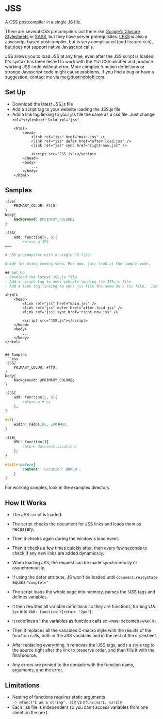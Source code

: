 JSS
===

A CSS postcompiler in a single JS file.

There are several CSS precompilers out there like [Google's Closure Stylesheets](https://code.google.com/p/closure-stylesheets/) or [SASS](http://sass-lang.com/), but they have server prerequisites.  [LESS](http://lesscss.org/) is also a Javascript based postcompiler, but is very complicated (and feature rich), but does not support native Javascript calls.

JSS allows you to load JSS at any time, even after the JSS script is loaded.  It's syntax has been tested to work with the YUI CSS minifier and produce working JSS code without error.  More complex function definitions or strange Javascript code might cause problems.  If you find a bug or have a suggestion, contact me via [me@dustindoloff.com](mailto:me@dustindoloff.com).

## Set Up
- Download the latest JSS.js file
- Add a script tag to your website loading the JSS.js file
- Add a link tag linking to your jss file the same as a css file.  Just change `rel="stylesheet"` to be `rel="jss"`.

```
	<html>
		<head>
			<link ref="jss" href="main.jss" />
			<link ref="jss" defer href="after-load.jss" />
			<link ref="jss" sync href="right-now.jss" />

			<script src="JSS.js"></script>
		</head>
		<body>
		    ...
		</body>
	</html>
```

## Samples
```css
!JSS{
	PRIMARY_COLOR: #ff0;
}
body{
	background: @PRIMARY_COLOR@;
}
```

```css
!JSS{
	add: function(a, b){
		return a JSS
===

A CSS precompiler with a single JS file.

Guide for using coming soon. For now, just look at the sample code.

## Set Up
- Download the latest JSS.js file
- Add a script tag to your website loading the JSS.js file
- Add a link tag linking to your jss file the same as a css file.  Just change `rel="stylesheet"` to be `rel="jss"`.

```
	<html>
		<head>
			<link ref="jss" href="main.jss" />
			<link ref="jss" defer href="after-load.jss" />
			<link ref="jss" sync href="right-now.jss" />

			<script src="JSS.js"></script>
		</head>
		<body>
		    ...
		</body>
	</html>
```

## Samples
```css
!JSS{
	PRIMARY_COLOR: #ff0;
}
body{
	background: @PRIMARY_COLOR@;
}
```

```css
!JSS{
	add: function(a, b){
		return a + b;
	};
}

#el{
	width: @add(100, 200)@px;
}
```

```css
!JSS{
	URL: function(){
		return document.location;
	};
}
	
#title:before{
		content: 'Location: @URL@';
	}
}
```

For working samples, look in the examples directory.

## How It Works

- The JSS script is loaded.
- The script checks the document for JSS links and loads them as necessary.
- Then it checks again during the window's load event.
- Then it checks a few times quickly after, then every few seconds to check if any new links are added dynamically.

- When loading JSS, the request can be made synchronously or asynchronously.
- If using the defer attribute, JS won't be loaded until `document.readyState` equals `"complete"`

- The script loads the whole page into memory, parses the !JSS tags and defines variables.
- It then rewrites all variable definitions so they are functions, turning `VAR: 2px` into `VAR: function(){return "2px"}`.
- It redefines all the variables as function calls so `@VAR@` becomes `@VAR()@`.
- Then it replaces all the variables C-macro style with the results of the function calls, both in the JSS variables and in the rest of the stylesheet.

- After replacing everything, it removes the !JSS tags, adds a style tag to the source right after the link to preserve order, and then fills it with the final source.

- Any errors are printed to the console with the function name, arguments, and the error.

## Limitations
- Nesting of functions requires static arguments
  - `@func("I am a string", 3)@` vs `@func(var1, var2)@`
- Each .jss file is independent so you can't access variables from one sheet on the next
